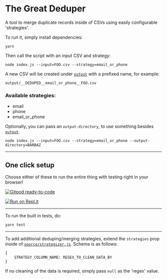 # The Great Deduper

A tool to merge duplicate records inside of CSVs using easily configurable 'strategies'.

To run it, simply install dependencies:

```
yarn
```

Then call the script with an input CSV and strategy:

```
node index.js --input=FOO.csv --strategy=email_or_phone
```

A new CSV will be created under [`output`](./output) with a prefixed name, for example:

```
output/__DEDUPED__email_or_phone__FOO.csv
```

### Available strategies:
- email
- phone
- email_or_phone

Optionally, you can pass an `output-directory`, to use something besides [`output`](./output).

```
node index.js --input=FOO.csv --strategy=email_or_phone --output-directory=BARBAZ
```

---

## One click setup

Choose either of these to run the entire thing with testing right in your browser!

[![Gitpod ready-to-code](https://img.shields.io/badge/Gitpod-ready--to--code-blue?logo=gitpod)](https://gitpod.io/#https://github.com/ryanpcmcquen/the_great_deduper)

[![Run on Repl.it](https://repl.it/badge/github/ryanpcmcquen/the_great_deduper)](https://repl.it/github/ryanpcmcquen/the_great_deduper)

---

To run the built in tests, do:

```
yarn test
```

---

To add additional deduping/merging strategies, extend the `strategies` prop inside of [`source/strategizer.js`](./source/strategizer.js). Schema is as follows:

```
{
    STRATEGY_COLUMN_NAME: REGEX_TO_CLEAN_DATA_BY
}
```

If no cleaning of the data is required, simply pass `null` as the 'regex' value.
